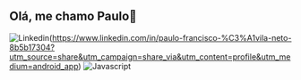 ## Olá, me chamo Paulo👋
![Linkedin](https://img.shields.io/badge/LinkedIn-0077B5?style=for-the-badge&logo=linkedin&logoColor=white)(https://www.linkedin.com/in/paulo-francisco-%C3%A1vila-neto-8b5b17304?utm_source=share&utm_campaign=share_via&utm_content=profile&utm_medium=android_app)
![Javascript](https://img.shields.io/badge/JavaScript-F7DF1E?style=for-the-badge&logo=javascript&logoColor=black)
